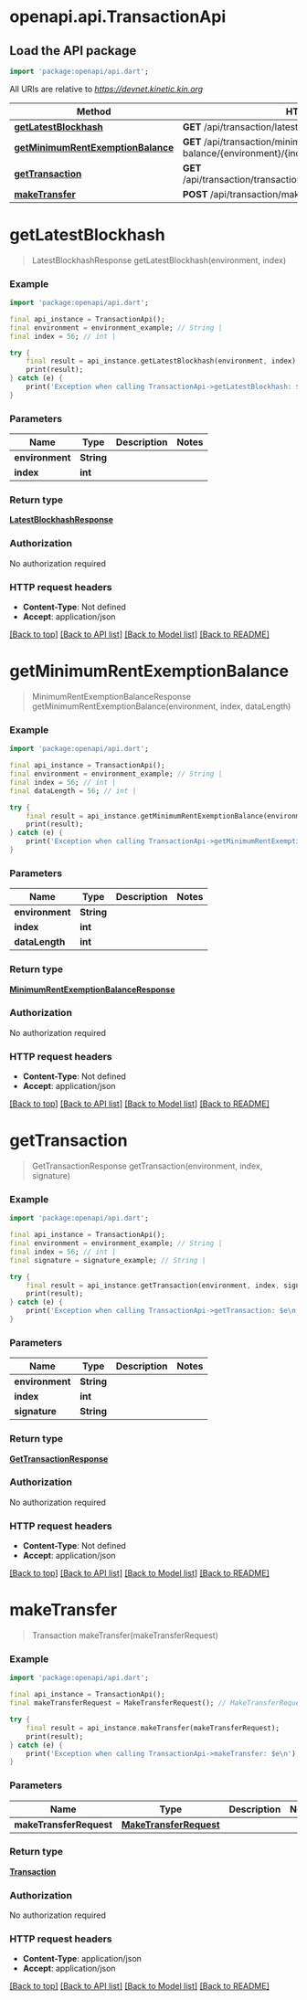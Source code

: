 # openapi.api.TransactionApi

## Load the API package
```dart
import 'package:openapi/api.dart';
```

All URIs are relative to *https://devnet.kinetic.kin.org*

Method | HTTP request | Description
------------- | ------------- | -------------
[**getLatestBlockhash**](TransactionApi.md#getlatestblockhash) | **GET** /api/transaction/latest-blockhash/{environment}/{index} | 
[**getMinimumRentExemptionBalance**](TransactionApi.md#getminimumrentexemptionbalance) | **GET** /api/transaction/minimum-rent-exemption-balance/{environment}/{index} | 
[**getTransaction**](TransactionApi.md#gettransaction) | **GET** /api/transaction/transaction/{environment}/{index}/{signature} | 
[**makeTransfer**](TransactionApi.md#maketransfer) | **POST** /api/transaction/make-transfer | 


# **getLatestBlockhash**
> LatestBlockhashResponse getLatestBlockhash(environment, index)



### Example
```dart
import 'package:openapi/api.dart';

final api_instance = TransactionApi();
final environment = environment_example; // String | 
final index = 56; // int | 

try {
    final result = api_instance.getLatestBlockhash(environment, index);
    print(result);
} catch (e) {
    print('Exception when calling TransactionApi->getLatestBlockhash: $e\n');
}
```

### Parameters

Name | Type | Description  | Notes
------------- | ------------- | ------------- | -------------
 **environment** | **String**|  | 
 **index** | **int**|  | 

### Return type

[**LatestBlockhashResponse**](LatestBlockhashResponse.md)

### Authorization

No authorization required

### HTTP request headers

 - **Content-Type**: Not defined
 - **Accept**: application/json

[[Back to top]](#) [[Back to API list]](../README.md#documentation-for-api-endpoints) [[Back to Model list]](../README.md#documentation-for-models) [[Back to README]](../README.md)

# **getMinimumRentExemptionBalance**
> MinimumRentExemptionBalanceResponse getMinimumRentExemptionBalance(environment, index, dataLength)



### Example
```dart
import 'package:openapi/api.dart';

final api_instance = TransactionApi();
final environment = environment_example; // String | 
final index = 56; // int | 
final dataLength = 56; // int | 

try {
    final result = api_instance.getMinimumRentExemptionBalance(environment, index, dataLength);
    print(result);
} catch (e) {
    print('Exception when calling TransactionApi->getMinimumRentExemptionBalance: $e\n');
}
```

### Parameters

Name | Type | Description  | Notes
------------- | ------------- | ------------- | -------------
 **environment** | **String**|  | 
 **index** | **int**|  | 
 **dataLength** | **int**|  | 

### Return type

[**MinimumRentExemptionBalanceResponse**](MinimumRentExemptionBalanceResponse.md)

### Authorization

No authorization required

### HTTP request headers

 - **Content-Type**: Not defined
 - **Accept**: application/json

[[Back to top]](#) [[Back to API list]](../README.md#documentation-for-api-endpoints) [[Back to Model list]](../README.md#documentation-for-models) [[Back to README]](../README.md)

# **getTransaction**
> GetTransactionResponse getTransaction(environment, index, signature)



### Example
```dart
import 'package:openapi/api.dart';

final api_instance = TransactionApi();
final environment = environment_example; // String | 
final index = 56; // int | 
final signature = signature_example; // String | 

try {
    final result = api_instance.getTransaction(environment, index, signature);
    print(result);
} catch (e) {
    print('Exception when calling TransactionApi->getTransaction: $e\n');
}
```

### Parameters

Name | Type | Description  | Notes
------------- | ------------- | ------------- | -------------
 **environment** | **String**|  | 
 **index** | **int**|  | 
 **signature** | **String**|  | 

### Return type

[**GetTransactionResponse**](GetTransactionResponse.md)

### Authorization

No authorization required

### HTTP request headers

 - **Content-Type**: Not defined
 - **Accept**: application/json

[[Back to top]](#) [[Back to API list]](../README.md#documentation-for-api-endpoints) [[Back to Model list]](../README.md#documentation-for-models) [[Back to README]](../README.md)

# **makeTransfer**
> Transaction makeTransfer(makeTransferRequest)



### Example
```dart
import 'package:openapi/api.dart';

final api_instance = TransactionApi();
final makeTransferRequest = MakeTransferRequest(); // MakeTransferRequest | 

try {
    final result = api_instance.makeTransfer(makeTransferRequest);
    print(result);
} catch (e) {
    print('Exception when calling TransactionApi->makeTransfer: $e\n');
}
```

### Parameters

Name | Type | Description  | Notes
------------- | ------------- | ------------- | -------------
 **makeTransferRequest** | [**MakeTransferRequest**](MakeTransferRequest.md)|  | 

### Return type

[**Transaction**](Transaction.md)

### Authorization

No authorization required

### HTTP request headers

 - **Content-Type**: application/json
 - **Accept**: application/json

[[Back to top]](#) [[Back to API list]](../README.md#documentation-for-api-endpoints) [[Back to Model list]](../README.md#documentation-for-models) [[Back to README]](../README.md)

